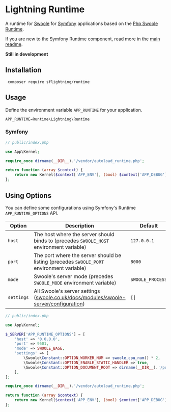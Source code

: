 # Lightning Runtime

A runtime for [Swoole](https://www.swoole.co.uk/) for [Symfony](https://symfony.com/) applications based on the [Php Swoole Runtime](https://github.com/php-runtime/swoole).

If you are new to the Symfony Runtime component, read more in the [main readme](https://github.com/php-runtime/runtime).

**Still in development**

## Installation

```
 composer require sflightning/runtime
```

## Usage

Define the environment variable `APP_RUNTIME` for your application.

```
APP_RUNTIME=Runtime\Lightning\Runtime
```

### Symfony

```php
// public/index.php

use App\Kernel;

require_once dirname(__DIR__).'/vendor/autoload_runtime.php';

return function (array $context) {
    return new Kernel($context['APP_ENV'], (bool) $context['APP_DEBUG']);
};
```

## Using Options

You can define some configurations using Symfony's Runtime `APP_RUNTIME_OPTIONS` API.

| Option | Description | Default |
| --- | --- | --- |
| `host` | The host where the server should binds to (precedes `SWOOLE_HOST` environment variable) | `127.0.0.1` |
| `port` | The port where the server should be listing (precedes `SWOOLE_PORT` environment variable) | `8000` |
| `mode` | Swoole's server mode (precedes `SWOOLE_MODE` environment variable) | `SWOOLE_PROCESS` |
| `settings` | All Swoole's server settings ([swoole.co.uk/docs/modules/swoole-server/configuration](https://www.swoole.co.uk/docs/modules/swoole-server/configuration)) | `[]` |

```php
// public/index.php

use App\Kernel;

$_SERVER['APP_RUNTIME_OPTIONS'] = [
    'host' => '0.0.0.0',
    'port' => 9501,
    'mode' => SWOOLE_BASE,
    'settings' => [
        \Swoole\Constant::OPTION_WORKER_NUM => swoole_cpu_num() * 2,
        \Swoole\Constant::OPTION_ENABLE_STATIC_HANDLER => true,
        \Swoole\Constant::OPTION_DOCUMENT_ROOT => dirname(__DIR__).'/public'
    ],
];

require_once dirname(__DIR__).'/vendor/autoload_runtime.php';

return function (array $context) {
    return new Kernel($context['APP_ENV'], (bool) $context['APP_DEBUG']);
};
```
